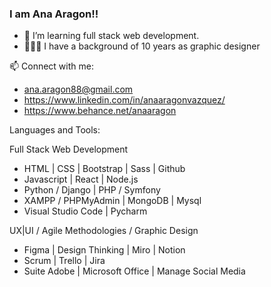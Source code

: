 ### I am Ana Aragon!!

- 🌱 I’m learning full stack web development. 
- 👩🏻‍💻 I have a background of 10 years as graphic designer

📫 Connect with me: 
- ana.aragon88@gmail.com
- https://www.linkedin.com/in/anaaragonvazquez/
- https://www.behance.net/anaaragon

Languages and Tools:

Full Stack Web Development
- HTML | CSS | Bootstrap | Sass | Github
- Javascript | React | Node.js 
- Python / Django | PHP / Symfony
- XAMPP / PHPMyAdmin | MongoDB | Mysql
- Visual Studio Code | Pycharm

UX|UI / Agile Methodologies / Graphic Design 

- Figma | Design Thinking | Miro | Notion
- Scrum | Trello | Jira
- Suite Adobe | Microsoft Office | Manage Social Media


